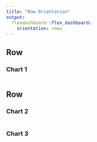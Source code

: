 ```yaml
---
title: "Row Orientation"
output: 
  flexdashboard::flex_dashboard:
    orientation: rows
---
```

    
Row
-------------------------------------
    
### Chart 1
    
```{r}

```
   
Row
-------------------------------------
    
### Chart 2
    
```{r}

```
    
### Chart 3

```{r}

```
